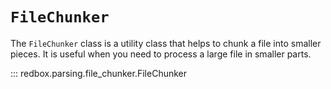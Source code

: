 # `FileChunker`

The `FileChunker` class is a utility class that helps to chunk a file into smaller pieces. It is useful when you need to process a large file in smaller parts.

::: redbox.parsing.file_chunker.FileChunker